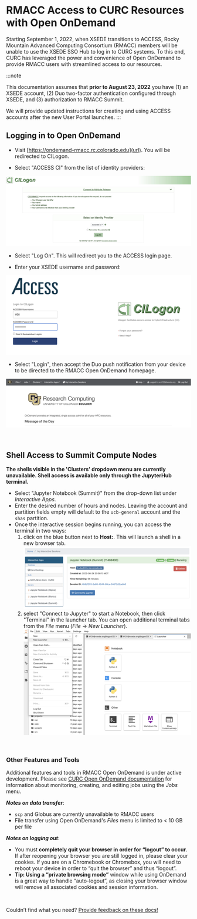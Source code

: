 # RMACC Access to CURC Resources with Open OnDemand 

Starting September 1, 2022, when XSEDE transitions to ACCESS, Rocky Mountain Advanced Computing Consortium (RMACC) members will be unable to use the XSEDE SSO Hub to log in to CURC systems. To this end, CURC has leveraged the power and convenience of Open OnDemand to provide RMACC users with streamlined access to our resources.

:::note

This documentation assumes that **prior to August 23, 2022** you have (1) an XSEDE account, (2) Duo two-factor authentication configured through XSEDE, and (3) authorization to RMACC Summit. 

We will provide updated instructions for creating and using ACCESS accounts after the new User Portal launches.
:::


## Logging in to Open OnDemand

- Visit [https://ondemand-rmacc.rc.colorado.edu](url).
You will be redirected to CILogon.


- Select "ACCESS CI" from the list of identity providers:


![](rmacc/cilogon.png)

- Select "Log On". This will redirect you to the ACCESS login page. 

- Enter your XSEDE username and password:

 
![](rmacc/access_cilogon.png)

- Select "Login", then accept the Duo push notification from your device to be directed to the RMACC Open OnDemand homepage.

![](rmacc/ood_homepage.png)

<br>


## Shell Access to Summit Compute Nodes  


**The shells visible in the 'Clusters' dropdown menu are currently unavailable. Shell access is available only through the JupyterHub terminal.**

- Select "Jupyter Notebook (Summit)" from the drop-down list under _Interactive Apps_.
- Enter the desired number of hours and nodes. Leaving the account and partition fields empty will default to the `ucb-general` account and the `shas` partition. 
- Once the interactive session begins running, you can access the terminal in two ways:
    1. click on the blue button next to **Host:**. This will launch a shell in a new browser tab. ![](rmacc/terminal_method1.png)
    2. select "Connect to Jupyter" to start a Notebook, then click "Terminal" in the launcher tab. You can open additional terminal tabs from the _File_ menu (_File_ -> _New Launcher_).![](rmacc/terminal_method2.png)

<br>


### Other Features and Tools

Additional features and tools in RMACC Open OnDemand is under active development. Please see [CURC Open OnDemand documentation](https://curc.readthedocs.io/en/latest/gateways/OnDemand.html?highlight=Open%20OnDemand#jobs) for information about monitoring, creating, and editing jobs using the _Jobs_
menu. 
  
**_Notes on data transfer_**:
  - `scp` and Globus are currently unavailable to RMACC users
  - File transfer using Open OnDemand's _Files_ menu is  limited to < 10 GB per file

  


**_Notes on logging out_**:

- You must **completely quit your browser in order for “logout” to occur**. If after reopening your browser you are still logged in, please clear your cookies. If you are on a Chromebook or Chromebox, you will need to reboot your device in order to “quit the browser” and thus “logout”.
- **Tip: Using a “private browsing mode”** window while using OnDemand is a great way to handle “auto-logout”, as closing your browser window will remove all associated cookies and session information.


<br>

Couldn’t find what you need? [Provide feedback on these docs!](https://docs.google.com/forms/d/e/1FAIpQLSeaoraGl8x_ubyGNEYe3WP2cw_wg6aZM7Dy0v4X5s2ND-06RA/viewform)
